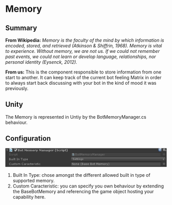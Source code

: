 Memory
======

## Summary
**From Wikipedia:** *Memory is the faculty of the mind by which information is encoded, stored, and retrieved (Atkinson & Shiffrin, 1968). Memory is vital to experience. Without memory, we are not us. If we could not remember past events, we could not learn or develop language, relationships, nor personal identity (Eysenck, 2012).*

**From us:** This is the component responsible to store information from one start to another. It can keep track of the current bot feeling Matrix in order to always start back discussing with your bot in the kind of mood it was previously.
 
## Unity
The Memory is represented in Untiy by the BotMemoryManager.cs behaviour.

## Configuration
![Configuration](Pictures/Memory.png)

1. Built In Type: chose amongst the different allowed built in type of supported memory.
2. Custom Caracteristic: you can specify you own behaviour by extending the BaseBotMemory and referencing the game object hosting your capability here.